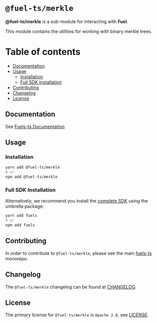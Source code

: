 # `@fuel-ts/merkle`

**@fuel-ts/merkle** is a sub-module for interacting with **Fuel**.

This module contains the utilities for working with binary merkle trees.

# Table of contents

- [Documentation](#documentation)
- [Usage](#usage)
  - [Installation](#installation)
  - [Full SDK Installation](#full-sdk-installation)
- [Contributing](#contributing)
- [Changelog](#changelog)
- [License](#license)

## Documentation

<!-- TODO: Replace this link with specific docs for this package if and when we re-introduce a API reference section to our docs -->

See [Fuels-ts Documentation](https://fuellabs.github.io/fuels-ts/)

## Usage

### Installation

```sh
yarn add @fuel-ts/merkle
# or
npm add @fuel-ts/merkle
```

### Full SDK Installation

Alternatively, we recommend you install the [complete SDK](https://github.com/FuelLabs/fuels-ts) using the umbrella package:

```sh
yarn add fuels
# or
npm add fuels
```

## Contributing

In order to contribute to `@fuel-ts/merkle`, please see the main [fuels-ts](https://github.com/FuelLabs/fuels-ts) monorepo.

## Changelog

The `@fuel-ts/merkle` changelog can be found at [CHANGELOG](./CHANGELOG.md).

## License

The primary license for `@fuel-ts/merkle` is `Apache 2.0`, see [LICENSE](./LICENSE).
